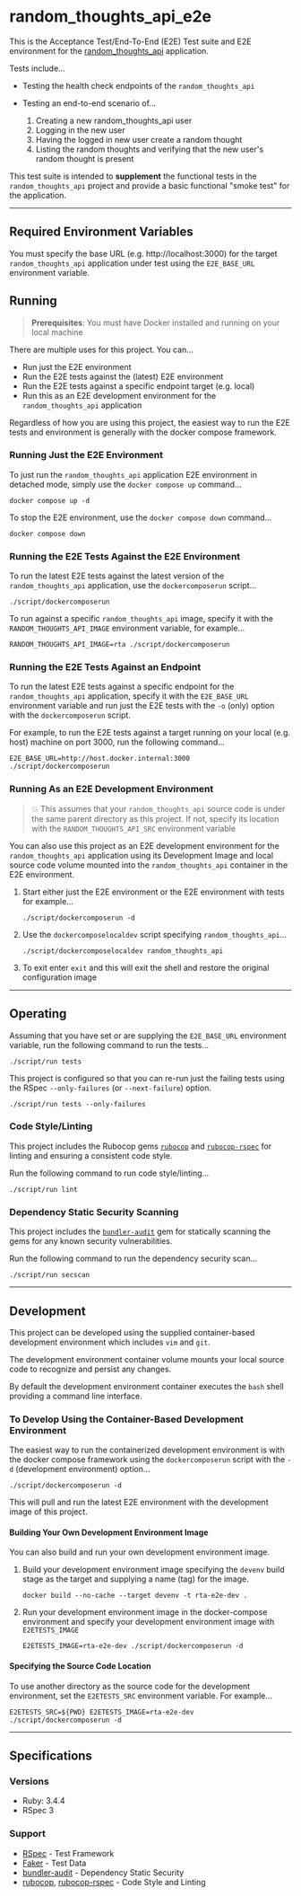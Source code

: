 # random_thoughts_api_e2e

This is the Acceptance Test/End-To-End (E2E) Test suite and E2E
environment for the
[random_thoughts_api](https://github.com/brianjbayer/random_thoughts_api)
application.

Tests include...
* Testing the health check endpoints of the
  `random_thoughts_api`

* Testing an end-to-end scenario of...
  1. Creating a new random_thoughts_api user
  2. Logging in the new user
  3. Having the logged in new user create a random thought
  4. Listing the random thoughts and verifying that the new
     user's random thought is present

This test suite is intended to **supplement** the functional
tests in the `random_thoughts_api` project and provide a
basic functional "smoke test" for the application.

---

## Required Environment Variables
You must specify the base URL (e.g. http://localhost:3000) for
the target `random_thoughts_api` application under test using the
`E2E_BASE_URL` environment variable.

## Running

> **Prerequisites**: You must have Docker installed and
> running on your local machine

There are multiple uses for this project.  You can...
* Run just the E2E environment
* Run the E2E tests against the (latest) E2E environment
* Run the E2E tests against a specific endpoint target (e.g. local)
* Run this as an E2E development environment for the
  `random_thoughts_api` application

Regardless of how you are using this project, the easiest way
to run the E2E tests and environment is generally with the
docker compose framework.

### Running Just the E2E Environment
To just run the `random_thoughts_api` application E2E environment
in detached mode, simply use the `docker compose up` command...
```
docker compose up -d
```

To stop the E2E environment, use the `docker compose down`
command...

```
docker compose down
```

### Running the E2E Tests Against the E2E Environment
To run the latest E2E tests against the latest version of the
`random_thoughts_api` application, use the
`dockercomposerun` script...

```
./script/dockercomposerun
```

To run against a specific `random_thoughts_api` image, specify
it with the `RANDOM_THOUGHTS_API_IMAGE` environment variable,
for example...

```
RANDOM_THOUGHTS_API_IMAGE=rta ./script/dockercomposerun
```

### Running the E2E Tests Against an Endpoint
To run the latest E2E tests against a specific endpoint
for the `random_thoughts_api` application, specify
it with the `E2E_BASE_URL` environment variable and
run just the E2E tests with the `-o` (only) option
 with the `dockercomposerun` script.

For example, to run the E2E tests against a target running
on your local (e.g. host) machine on port 3000, run the
following command...

```
E2E_BASE_URL=http://host.docker.internal:3000 ./script/dockercomposerun
```

### Running As an E2E Development Environment
> :boom: This assumes that your `random_thoughts_api`
> source code is under the same parent directory
> as this project.  If not, specify its location
> with the `RANDOM_THOUGHTS_API_SRC` environment
> variable

You can also use this project as an E2E development
environment for the `random_thoughts_api`
application using its Development Image and local
source code volume mounted into the `random_thoughts_api`
container in the E2E environment.

1. Start either just the E2E environment or the
   E2E environment with tests
   for example...
   ```
   ./script/dockercomposerun -d
   ```

2. Use the `dockercomposelocaldev` script specifying `random_thoughts_api`...
   ```
   ./script/dockercomposelocaldev random_thoughts_api
   ```

3. To exit enter `exit` and this will exit the shell and restore the original
   configuration image

---

## Operating
Assuming that you have set or are supplying the `E2E_BASE_URL`
environment variable, run the following command to run the tests...
```
./script/run tests
```

This project is configured so that you can re-run just the
failing tests using the RSpec `--only-failures` (or
`--next-failure`) option.
```
./script/run tests --only-failures
```

### Code Style/Linting
This project includes the Rubocop gems
[`rubocop`](https://github.com/rubocop/rubocop) and
[`rubocop-rspec`](https://github.com/rubocop/rubocop-rspec)
for linting and ensuring a consistent code style.

Run the following command to run code style/linting...
```
./script/run lint
```

### Dependency Static Security Scanning
This project includes the
[`bundler-audit`](https://github.com/rubysec/bundler-audit)
gem for statically scanning the gems for any known security
vulnerabilities.

Run the following command to run the dependency security scan...
```
./script/run secscan
```

---
## Development
This project can be developed using the supplied container-based
development environment which includes `vim` and `git`.

The development environment container volume mounts your local source
code to recognize and persist any changes.

By default the development environment container executes the `bash`
shell providing a command line interface.

### To Develop Using the Container-Based Development Environment
The easiest way to run the containerized development environment is with
the docker compose framework using the `dockercomposerun` script with the
`-d` (development environment) option...
```
./script/dockercomposerun -d
```

This will pull and run the latest E2E environment with the development
image of this project.

#### Building Your Own Development Environment Image
You can also build and run your own development environment image.

1. Build your development environment image specifying the `devenv` build
   stage as the target and supplying a name (tag) for the image.
   ```
   docker build --no-cache --target devenv -t rta-e2e-dev .
   ```

2. Run your development environment image in the docker-compose
   environment and specify your development environment image
   with `E2ETESTS_IMAGE`
   ```
   E2ETESTS_IMAGE=rta-e2e-dev ./script/dockercomposerun -d
   ```

#### Specifying the Source Code Location
To use another directory as the source code for the development
environment, set the `E2ETESTS_SRC` environment variable.
For example...
```
E2ETESTS_SRC=${PWD} E2ETESTS_IMAGE=rta-e2e-dev ./script/dockercomposerun -d
```

---

## Specifications
### Versions
* Ruby: 3.4.4
* RSpec 3

### Support
* [RSpec](http://rspec.info/) - Test Framework
* [Faker](https://github.com/faker-ruby/faker) - Test Data
* [bundler-audit](https://github.com/rubysec/bundler-audit) - Dependency
  Static Security
* [rubocop](https://github.com/rubocop/rubocop),
  [rubocop-rspec](https://github.com/rubocop/rubocop-rspec) - Code Style
  and Linting
